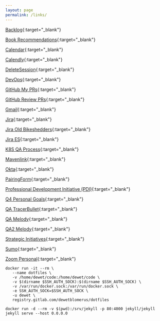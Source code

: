 ```yaml
---
layout: page
permalink: /links/
---
```

[Backlog](https://salesloft.atlassian.net/secure/RapidBoard.jspa?rapidView=3&projectKey=SL&view=planning.nodetail&quickFilter=83){:target="_blank"}

[Book Recommendations](https://trello.com/b/7ewcVqv3/cultue-of-learning){:target="_blank"}

[Calendar](https://calendar.google.com/calendar/render?pli=1#main_7){:target="_blank"}

[Calendly](https://calendly.com/dewet/30min){:target="_blank"}

[DeleteSession](chrome://settings/content/cookies){:target="_blank"}

[DevOps](http://devops.salesloft.com/){:target="_blank"}

[GitHub My PRs](https://github.com/pulls?utf8=%E2%9C%93&q=is%3Aopen+is%3Apr+author%3Adewetblomerus){:target="_blank"}

[GitHub Review PRs](https://github.com/pulls?utf8=%E2%9C%93&q=is%3Aopen+is%3Apr+is%3Aprivate+label%3A%22ready+for+review%22+review%3Arequired){:target="_blank"}

[Gmail](https://gmail.com){:target="_blank"}

[Jira](https://salesloft.atlassian.net/secure/RapidBoard.jspa?rapidView=70&projectKey=ISE&selectedIssue=ISE-15){:target="_blank"}

[Jira Old Bikeshedders](https://salesloft.atlassian.net/secure/RapidBoard.jspa?rapidView=3&quickFilter=217){:target="_blank"}

[Jira ES](https://salesloft.atlassian.net/secure/RapidBoard.jspa?rapidView=54){:target="_blank"}

[K8S QA Process](https://salesloft.atlassian.net/wiki/spaces/DEVOPS/pages/82378753/Kubernetes+QA+FAQ){:target="_blank"}

[Mavenlink](https://salesloft.mavenlink.com/projects){:target="_blank"}

[Okta](https://salesloft.okta.com/app/UserHome){:target="_blank"}

[PairingForm](https://goo.gl/forms/NT6ZQQNYIMNUg8V43){:target="_blank"}

[Professional Development Initiative (PDI)](https://docs.google.com/a/salesloft.com/forms/d/e/1FAIpQLSdgZzTPwA2CejT0XLt1WVjtd0InwZ7WG705UjtEb2CER-U56Q/viewform){:target="_blank"}

[Q4 Personal Goals](https://github.com/dewetblomerus/public-notes/issues/1){:target="_blank"}

[QA TracerBullet](https://tracer-bullet.qasalesloft.com/){:target="_blank"}

[QA Melody](https://accounts.qasalesloft.com/sign_in){:target="_blank"}

[QA2 Melody](https://accounts2.qasalesloft.com/sign_in){:target="_blank"}

[Strategic Initiatives](https://trello.com/b/QFl0QulQ/strategic-initiative-programs-v2){:target="_blank"}

[Sumo](https://service.us2.sumologic.com/ui/bento.html#/workspace/default/search/view/600d6994_a887_6d39_3254_8ea35ee5bde5){:target="_blank"}

[Zoom Personal](https://salesloft.zoom.us/my/dewetb){:target="_blank"}

```
docker run -it --rm \
   --name dotfiles \
   -v /home/dewet/code:/home/dewet/code \
   -v $(dirname $SSH_AUTH_SOCK):$(dirname $SSH_AUTH_SOCK) \
   -v /var/run/docker.sock:/var/run/docker.sock \
   -e SSH_AUTH_SOCK=$SSH_AUTH_SOCK \
   -u dewet \
   registry.gitlab.com/dewetblomerus/dotfiles
```

`docker run -d --rm -v $(pwd):/srv/jekyll -p 80:4000 jekyll/jekyll jekyll serve --host 0.0.0.0`
